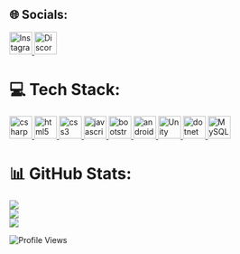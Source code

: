 ## 🌐 Socials:
<a href="https://www.instagram.com/ardaa.ture/" target="_blank" rel="noreferrer">
  <img src="https://img.icons8.com/color/48/000000/instagram-new--v1.png" alt="Instagram" width="40" height="40"/>
</a>
<a href="https://discord.gg/wa9VCdg9rN" target="_blank" rel="noreferrer">
  <img src="https://img.icons8.com/color/48/000000/discord-logo.png" alt="Discord" width="40" height="40"/>
</a>

# 💻 Tech Stack:
<p align="left">
  <a href="https://docs.microsoft.com/en-us/dotnet/csharp/" target="_blank" rel="noreferrer">
    <img src="https://cdn.jsdelivr.net/gh/devicons/devicon/icons/csharp/csharp-original.svg" alt="csharp" width="40" height="40"/>
  </a>
  <a href="https://www.w3schools.com/html/" target="_blank" rel="noreferrer">
    <img src="https://cdn.jsdelivr.net/gh/devicons/devicon/icons/html5/html5-original.svg" alt="html5" width="40" height="40"/>
  </a>
  <a href="https://www.w3schools.com/css/" target="_blank" rel="noreferrer">
    <img src="https://cdn.jsdelivr.net/gh/devicons/devicon/icons/css3/css3-original.svg" alt="css3" width="40" height="40"/>
  </a>
  <a href="https://www.javascript.com/" target="_blank" rel="noreferrer">
    <img src="https://cdn.jsdelivr.net/gh/devicons/devicon/icons/javascript/javascript-original.svg" alt="javascript" width="40" height="40"/>
  </a>
  <a href="https://getbootstrap.com" target="_blank" rel="noreferrer">
    <img src="https://cdn.jsdelivr.net/gh/devicons/devicon/icons/bootstrap/bootstrap-original.svg" alt="bootstrap" width="40" height="40"/>
  </a>
  <a href="https://developer.android.com" target="_blank" rel="noreferrer">
    <img src="https://cdn.jsdelivr.net/gh/devicons/devicon/icons/android/android-original.svg" alt="android" width="40" height="40"/>
  </a>
   <a href="https://unity.com/" target="_blank" rel="noreferrer">
  <img src="https://img.icons8.com/color/48/000000/unity.png" alt="Unity" width="40" height="40"/>
</a>
  <a href="https://dotnet.microsoft.com/" target="_blank" rel="noreferrer">
    <img src="https://cdn.jsdelivr.net/gh/devicons/devicon/icons/dot-net/dot-net-original.svg" alt="dotnet" width="40" height="40"/>
  </a>
  <a href="https://www.mysql.com/" target="_blank" rel="noreferrer">
  <img src="https://img.icons8.com/color/48/000000/mysql-logo.png" alt="MySQL" width="40" height="40"/>
</a>
  </a>
  
# 📊 GitHub Stats:
![](https://github-readme-stats.vercel.app/api?username=Cesarlii&theme=midnight-purple&hide_border=true&include_all_commits=false&count_private=true) <br/>
![](https://github-readme-streak-stats.herokuapp.com/?user=Cesarlii&theme=midnight-purple&hide_border=true) <br/>
![](https://github-readme-stats.vercel.app/api/top-langs/?username=Cesarlii&theme=midnight-purple&hide_border=true&include_all_commits=false&count_private=true&layout=compact)

  <img src="https://komarev.com/ghpvc/?username=ahm3taksk&label=Profile%20views&color=0e75b6&style=for-the-badge" alt="Profile Views" />
